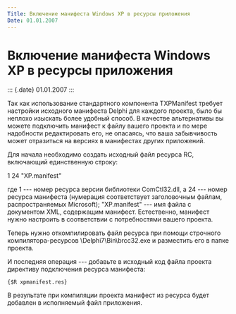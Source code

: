 ```yaml
---
Title: Включение манифеста Windows XP в ресурсы приложения
Date: 01.01.2007
---
```



Включение манифеста Windows XP в ресурсы приложения
===================================================

::: {.date}
01.01.2007
:::

Так как использование стандартного компонента TXPManifest требует
настройки исходного манифеста Delphi для каждого проекта, было бы
неплохо изыскать более удобный способ. В качестве альтернативы вы можете
подключить манифест к файлу вашего проекта и по мере надобности
редактировать его, не опасаясь, что ваша забывчивость может отразиться
на версиях в манифестах других приложений.

Для начала необходимо создать исходный файл ресурса RC, включающий
единственную строку:

1 24 \"ХР.manifest\"

где 1 --- номер ресурса версии библиотеки ComCtl32.dll, а 24 --- номер
ресурса манифеста (нумерация соответствует заголовочным файлам,
распространяемых Microsoft); \"ХР.manifest\" --- имя файла с документом
XML, содержащим манифест. Естественно, манифест нужно настроить в
соответствии с потребностями вашего проекта.

Теперь нужно откомпилировать файл ресурса при помощи строчного
компилятора-ресурсов \\Delphi7\\Bin\\brcc32.exe и разместить его в папке
проекта.

И последняя операция --- добавьте в исходный код файла проекта директиву
подключения ресурса манифеста:

    {$R xpmanifest.res} 

В результате при компиляции проекта манифест из ресурса будет добавлен в
исполняемый файл приложения.

